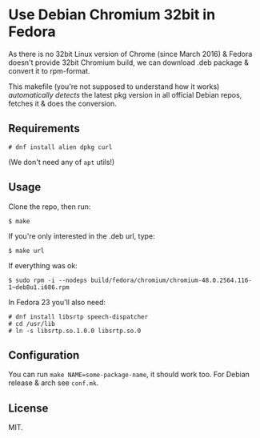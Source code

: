 # Use Debian Chromium 32bit in Fedora

As there is no 32bit Linux version of Chrome (since March 2016) &
Fedora doesn't provide 32bit Chromium build, we can download .deb
package & convert it to rpm-format.

This makefile (you're not supposed to understand how it works)
*automatically detects* the latest pkg version in all official Debian
repos, fetches it & does the conversion.

## Requirements

	# dnf install alien dpkg curl

(We don't need any of `apt` utils!)

## Usage

Clone the repo, then run:

	$ make

If you're only interested in the .deb url, type:

	$ make url

If everything was ok:

	$ sudo rpm -i --nodeps build/fedora/chromium/chromium-48.0.2564.116-1~deb8u1.i686.rpm

In Fedora 23 you'll also need:

	# dnf install libsrtp speech-dispatcher
	# cd /usr/lib
	# ln -s libsrtp.so.1.0.0 libsrtp.so.0

## Configuration

You can run `make NAME=some-package-name`, it should work too. For
Debian release & arch see `conf.mk`.

## License

MIT.
